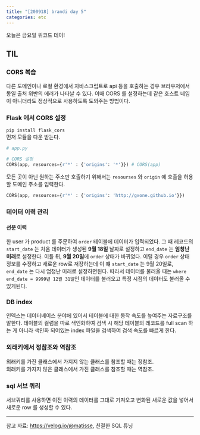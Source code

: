 ```yaml
---
title: "[200918] brandi day 5"
categories: etc
---
```

오늘은 금요일 위코드 데이!
## TIL
### CORS 복습
다른 도메인이나 로컬 환경에서 자바스크립트로 api 등을 호출하는 경우 브라우저에서 동일 출처 위반의 에러가 나타날 수 있다.
이때 CORS 를 설정하는데 같은 호스트 네임이 아니더라도 정상적으로 사용하도록 도와주는 방법이다.

### Flask 에서 CORS 설정
```pip install flask_cors```  
먼저 모듈을 다운 받는다. 
```py
# app.py

# CORS 설정
CORS(app, resources={r'*' : {'origins': '*'}}) # CORS(app)
```
모든 곳이 아닌 원하는 주소만 호출하기 위해서는 ```resourses``` 와 ```origin``` 에 호출을 허용할 도메인 주소를 입력한다.

```py
CORS(app, resources={r'*' : {'origins': 'http://gxone.github.io'}})
```

### 데이터 이력 관리
#### 선분 이력
한 user 가 product 를 주문하여  ```order``` 테이블에 데이터가 입력되었다. 그 때  레코드의 ```start_date``` 는 처음 데이터가 생성된 <b>9월 18일</b> 날짜로 설정하고 ```end_date``` 는 <b>엄청난 미래</b>로 설정한다. 이틀 뒤, <b>9월 20일</b>에 ```order``` 상태가 바뀌었다. 이럴 경우  ```order``` 상태 정보를 수정하고 새로운 row로 저장하는데 이 떄 ```start_date``` 는 9월 20일로, ```end_date``` 는 다시 엄청난 미래로 설정하면된다. 따라서 데이터를 불러올 때는 ```where end_date = 9999년 12월 31일```인 데이터를 불러오고 특정 시점의 데이터도 불러올 수 있게된다. 


### DB index
인덱스는 데이터베이스 분야에 있어서 테이블에 대한 동작 속도를 높여주는 자료구조를 말한다. 테이블의 컬럼을 따로 색인화하여 검색 시 해당 테이블의 레코드를 full scan 하는 게 아니라 색인화 되어있는 index 파일을 검색하여 검색 속도를 빠르게 한다. 

### 외래키에서 정참조와 역참조
외래키를 가진 클래스에서 가지지 않는 클래스를 참조할 때는 정참조.  
외래키를 가지지 않은 클래스에서 가진 클래스를 참조할 때는 역참조.  

### sql 서브 쿼리
서브쿼리를 사용하면 이전 이력의 데이터를 그대로 기져오고 변화된 새로운 값을 넣어서 새로운 row 를 생성할 수 있다. 

---
참고 자료: https://velog.io/@matisse, 친절한 SQL 튜닝